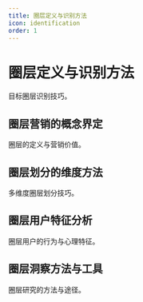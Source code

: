 ```yaml
---
title: 圈层定义与识别方法
icon: identification
order: 1
---
```


# 圈层定义与识别方法

目标圈层识别技巧。

## 圈层营销的概念界定

圈层的定义与营销价值。

## 圈层划分的维度方法

多维度圈层划分技巧。

## 圈层用户特征分析

圈层用户的行为与心理特征。

## 圈层洞察方法与工具

圈层研究的方法与途径。

